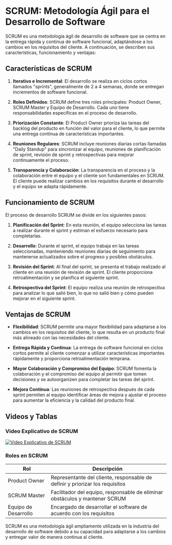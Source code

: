 # SCRUM: Metodología Ágil para el Desarrollo de Software

SCRUM es una metodología ágil de desarrollo de software que se centra en la entrega rápida y continua de software funcional, adaptándose a los cambios en los requisitos del cliente. A continuación, se describen sus características, funcionamiento y ventajas:

## Características de SCRUM

1. **Iterativo e Incremental**: El desarrollo se realiza en ciclos cortos llamados "sprints", generalmente de 2 a 4 semanas, donde se entregan incrementos de software funcional.

2. **Roles Definidos**: SCRUM define tres roles principales: Product Owner, SCRUM Master y Equipo de Desarrollo. Cada uno tiene responsabilidades específicas en el proceso de desarrollo.

3. **Priorización Constante**: El Product Owner prioriza las tareas del backlog del producto en función del valor para el cliente, lo que permite una entrega continua de características importantes.

4. **Reuniones Regulares**: SCRUM incluye reuniones diarias cortas llamadas "Daily Standup" para sincronizar al equipo, reuniones de planificación de sprint, revisión de sprint y retrospectivas para mejorar continuamente el proceso.

5. **Transparencia y Colaboración**: La transparencia en el proceso y la colaboración entre el equipo y el cliente son fundamentales en SCRUM. El cliente puede realizar cambios en los requisitos durante el desarrollo y el equipo se adapta rápidamente.

## Funcionamiento de SCRUM

El proceso de desarrollo SCRUM se divide en los siguientes pasos:

1. **Planificación del Sprint**: En esta reunión, el equipo selecciona las tareas a realizar durante el sprint y estiman el esfuerzo necesario para completarlas.

2. **Desarrollo**: Durante el sprint, el equipo trabaja en las tareas seleccionadas, manteniendo reuniones diarias de seguimiento para mantenerse actualizados sobre el progreso y posibles obstáculos.

3. **Revisión del Sprint**: Al final del sprint, se presenta el trabajo realizado al cliente en una reunión de revisión de sprint. El cliente proporciona retroalimentación y se planifica el siguiente sprint.

4. **Retrospectiva del Sprint**: El equipo realiza una reunión de retrospectiva para analizar lo que salió bien, lo que no salió bien y cómo pueden mejorar en el siguiente sprint.

## Ventajas de SCRUM

- **Flexibilidad**: SCRUM permite una mayor flexibilidad para adaptarse a los cambios en los requisitos del cliente, lo que resulta en un producto final más alineado con las necesidades del cliente.

- **Entrega Rápida y Continua**: La entrega de software funcional en ciclos cortos permite al cliente comenzar a utilizar características importantes rápidamente y proporciona retroalimentación temprana.

- **Mayor Colaboración y Compromiso del Equipo**: SCRUM fomenta la colaboración y el compromiso del equipo al permitir que tomen decisiones y se autoorganizen para completar las tareas del sprint.

- **Mejora Continua**: Las reuniones de retrospectiva después de cada sprint permiten al equipo identificar áreas de mejora y ajustar el proceso para aumentar la eficiencia y la calidad del producto final.

## Videos y Tablas

### Video Explicativo de SCRUM
[![Video Explicativo de SCRUM](https://www.escueladenegociosydireccion.com/revista/wp-content/uploads/2022/07/Scrum-Process_Articulo_Semana-32_2022_1-scaled.jpg)](https://www.youtube.com/watch?v=HhC75IonpOU)

### Roles en SCRUM
| Rol              | Descripción                                                                 |
|------------------|-----------------------------------------------------------------------------|
| Product Owner    | Representante del cliente, responsable de definir y priorizar los requisitos|
| SCRUM Master     | Facilitador del equipo, responsable de eliminar obstáculos y mantener SCRUM |
| Equipo de Desarrollo | Encargado de desarrollar el software de acuerdo con los requisitos         |

SCRUM es una metodología ágil ampliamente utilizada en la industria del desarrollo de software debido a su capacidad para adaptarse a los cambios y entregar valor de manera continua al cliente.
